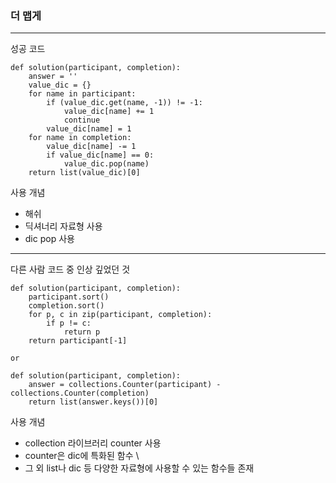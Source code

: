 ### 더 맵게

---

성공 코드

```
def solution(participant, completion):
    answer = ''
    value_dic = {}
    for name in participant:
        if (value_dic.get(name, -1)) != -1:
            value_dic[name] += 1
            continue
        value_dic[name] = 1
    for name in completion:
        value_dic[name] -= 1
        if value_dic[name] == 0:
            value_dic.pop(name)
    return list(value_dic)[0]
```

사용 개념

- 해쉬
- 딕셔너리 자료형 사용
- dic pop 사용

---

다른 사람 코드 중 인상 깊었던 것

```
def solution(participant, completion):
    participant.sort()
    completion.sort()
    for p, c in zip(participant, completion):
        if p != c:
            return p
    return participant[-1]

or

def solution(participant, completion):
    answer = collections.Counter(participant) - collections.Counter(completion)
    return list(answer.keys())[0]
```

사용 개념

- collection 라이브러리 counter 사용
- counter은 dic에 특화된 함수 \
- 그 외 list나 dic 등 다양한 자료형에 사용할 수 있는 함수들 존재
